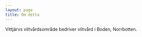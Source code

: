 ```yaml
---
layout: page
title: Om detta
---
```


Vittjärvs viltvårdsområde bedriver viltvård i Boden, Norrbotten.